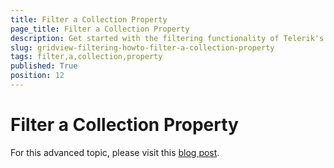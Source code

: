 ```yaml
---
title: Filter a Collection Property
page_title: Filter a Collection Property
description: Get started with the filtering functionality of Telerik's WPF DataGrid and learn how to filter a collection property.
slug: gridview-filtering-howto-filter-a-collection-property
tags: filter,a,collection,property
published: True
position: 12
---
```


# Filter a Collection Property


For this advanced topic, please visit this [blog post](http://blogs.telerik.com/rossenhristov/posts/11-12-05/filtering-collection-properties-with-radgridview-for-silverlight-and-wpf.aspx).